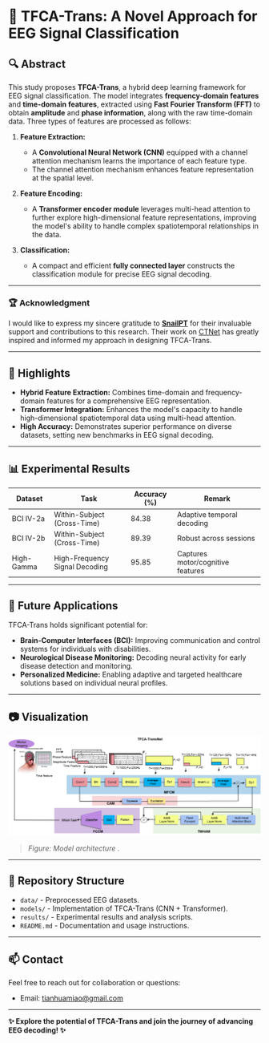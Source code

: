 # 🧠 TFCA-Trans: A Novel Approach for EEG Signal Classification  

## 🔍 **Abstract**  
This study proposes **TFCA-Trans**, a hybrid deep learning framework for EEG signal classification. The model integrates **frequency-domain features** and **time-domain features**, extracted using **Fast Fourier Transform (FFT)** to obtain **amplitude** and **phase information**, along with the raw time-domain data. Three types of features are processed as follows:  

1. **Feature Extraction:**  
   - A **Convolutional Neural Network (CNN)** equipped with a channel attention mechanism learns the importance of each feature type.  
   - The channel attention mechanism enhances feature representation at the spatial level.  

2. **Feature Encoding:**  
   - A **Transformer encoder module** leverages multi-head attention to further explore high-dimensional feature representations, improving the model's ability to handle complex spatiotemporal relationships in the data.  

3. **Classification:**  
   - A compact and efficient **fully connected layer** constructs the classification module for precise EEG signal decoding.  

---

### 🏆 **Acknowledgment**  
I would like to express my sincere gratitude to **[SnailPT](https://github.com/snailpt/CTNet.git)** for their invaluable support and contributions to this research. Their work on [CTNet](https://github.com/snailpt/CTNet.git) has greatly inspired and informed my approach in designing TFCA-Trans.  

---

## 🚀 **Highlights**  
- **Hybrid Feature Extraction:** Combines time-domain and frequency-domain features for a comprehensive EEG representation.  
- **Transformer Integration:** Enhances the model's capacity to handle high-dimensional spatiotemporal data using multi-head attention.  
- **High Accuracy:** Demonstrates superior performance on diverse datasets, setting new benchmarks in EEG signal decoding.  

---

## 📊 **Experimental Results**  

| Dataset         | Task                         | Accuracy (%) | Remark                     |
|------------------|------------------------------|--------------|----------------------------|
| BCI IV-2a       | Within-Subject (Cross-Time)  | 84.38        | Adaptive temporal decoding |
| BCI IV-2b       | Within-Subject (Cross-Time)  | 89.39        | Robust across sessions     |
| High-Gamma      | High-Frequency Signal Decoding | 95.85       | Captures motor/cognitive features |

---

## 🌟 **Future Applications**  
TFCA-Trans holds significant potential for:  
- **Brain-Computer Interfaces (BCI):** Improving communication and control systems for individuals with disabilities.  
- **Neurological Disease Monitoring:** Decoding neural activity for early disease detection and monitoring.  
- **Personalized Medicine:** Enabling adaptive and targeted healthcare solutions based on individual neural profiles.  

---

## 📷 **Visualization**  
![Placeholder for model architecture or results visualization](images/model_architecture.png)  
> *Figure: Model architecture .*  

---

## 📂 **Repository Structure**  
- `data/` - Preprocessed EEG datasets.  
- `models/` - Implementation of TFCA-Trans (CNN + Transformer).  
- `results/` - Experimental results and analysis scripts.  
- `README.md` - Documentation and usage instructions.  

---

## 📫 **Contact**  
Feel free to reach out for collaboration or questions:  
- Email: [tianhuamiao@gmail.com](mailto:tianhuamiao@gmail.com)  

---

**✨ Explore the potential of TFCA-Trans and join the journey of advancing EEG decoding! ✨**
